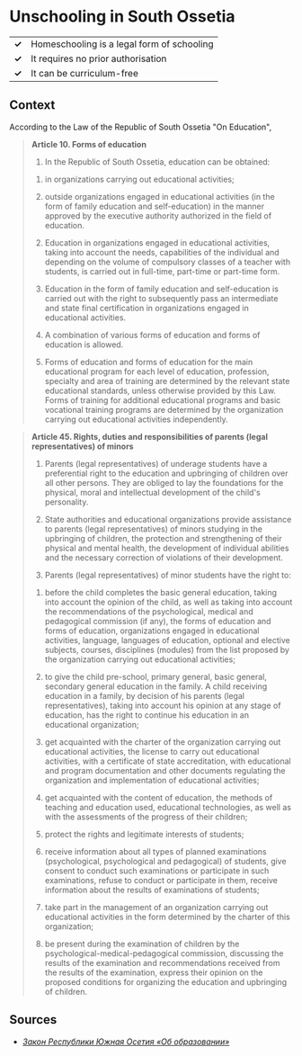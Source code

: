 # Unschooling in South Ossetia
| | |
|-|-|
| __✓__ | Homeschooling is a legal form of schooling |
| __✓__ | It requires no prior authorisation |
| __✓__ | It can be curriculum-free |

## Context

According to the Law of the Republic of South Ossetia "On Education",

> **Article 10. Forms of education**
> 
> 1. In the Republic of South Ossetia, education can be obtained:
>
> 1) in organizations carrying out educational activities;
>
> 2) outside organizations engaged in educational activities (in the form of family education and self-education) in the manner approved by the executive authority authorized in the field of education.
>
> 2. Education in organizations engaged in educational activities, taking into account the needs, capabilities of the individual and depending on the volume of compulsory classes of a teacher with students, is carried out in full-time, part-time or part-time form.
> 
> 3. Education in the form of family education and self-education is carried out with the right to subsequently pass an intermediate and state final certification in organizations engaged in educational activities.
>
> 4. A combination of various forms of education and forms of education is allowed.
>
> 5. Forms of education and forms of education for the main educational program for each level of education, profession, specialty and area of ​​training are determined by the relevant state educational standards, unless otherwise provided by this Law. Forms of training for additional educational programs and basic vocational training programs are determined by the organization carrying out educational activities independently.

> **Article 45. Rights, duties and responsibilities of parents (legal representatives) of minors**
>
>1. Parents (legal representatives) of underage students have a preferential right to the education and upbringing of children over all other persons. They are obliged to lay the foundations for the physical, moral and intellectual development of the child's personality.
>
>  2. State authorities and educational organizations provide assistance to parents (legal representatives) of minors studying in the upbringing of children, the protection and strengthening of their physical and mental health, the development of individual abilities and the necessary correction of violations of their development.
>
> 3. Parents (legal representatives) of minor students have the right to:
>
> 1) before the child completes the basic general education, taking into account the opinion of the child, as well as taking into account the recommendations of the psychological, medical and pedagogical commission (if any), the forms of education and forms of education, organizations engaged in educational activities, language, languages ​​of education, optional and elective subjects, courses, disciplines (modules) from the list proposed by the organization carrying out educational activities;
>
> 2) to give the child pre-school, primary general, basic general, secondary general education in the family. A child receiving education in a family, by decision of his parents (legal representatives), taking into account his opinion at any stage of education, has the right to continue his education in an educational organization;
>
> 3) get acquainted with the charter of the organization carrying out educational activities, the license to carry out educational activities, with a certificate of state accreditation, with educational and program documentation and other documents regulating the organization and implementation of educational activities;
>
> 4) get acquainted with the content of education, the methods of teaching and education used, educational technologies, as well as with the assessments of the progress of their children;
>
> 5) protect the rights and legitimate interests of students;
>
> 6) receive information about all types of planned examinations (psychological, psychological and pedagogical) of students, give consent to conduct such examinations or participate in such examinations, refuse to conduct or participate in them, receive information about the results of examinations of students;
>
> 7) take part in the management of an organization carrying out educational activities in the form determined by the charter of this organization;
>
> 8) be present during the examination of children by the psychological-medical-pedagogical commission, discussing the results of the examination and recommendations received from the results of the examination, express their opinion on the proposed conditions for organizing the education and upbringing of children.

## Sources

* [_Закон Республики Южная Осетия «Об образовании»_](https://parliamentrso.org/node/1299)
